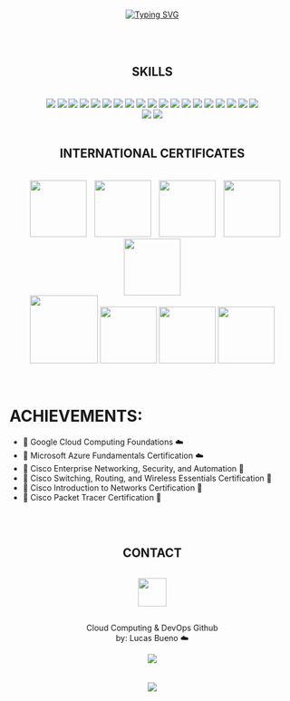 <br><br><br>
<div align="center">
   <a href="https://git.io/typing-svg"><img src="https://readme-typing-svg.herokuapp.com?font=Share+Tech&weight=100&size=24&duration=2500&pause=600&color=00F716&center=true&width=500&lines=Procurando+um+novo+membro%3F;Saiba+que+eu+posso+te+ajudar!;Dê+uma+olhadinha+abaixo+%F0%9F%98%89%3A](https://readme-typing-svg.herokuapp.com/?font=Share+Tech&weight=100&size=24&duration=2500&pause=600&color=00F716&center=true&width=500&lines=Looking+for+a+new+member%3F;Know+that+I+can+help!;Take+a+look+bellow+%F0%9F%98%89%3A)" alt="Typing SVG" /></a>
</div>
<br><br><br>

<div align="center">
    <h2>SKILLS</h2><br>
    <div>
        <img src="https://skillicons.dev/icons?i=linux">
        <img src="https://skillicons.dev/icons?i=bash">
        <img src="https://skillicons.dev/icons?i=gcp">
        <img src="https://skillicons.dev/icons?i=github">
        <img src="https://skillicons.dev/icons?i=aws">
        <img src="https://skillicons.dev/icons?i=mysql">
        <img src="https://skillicons.dev/icons?i=docker">
        <img src="https://skillicons.dev/icons?i=terraform">
        <img src="https://skillicons.dev/icons?i=kubernetes">
        <img src="https://skillicons.dev/icons?i=vscode">
        <img src="https://skillicons.dev/icons?i=windows">
        <img src="https://skillicons.dev/icons?i=prometheus">
        <img src="https://skillicons.dev/icons?i=grafana">
        <img src="https://skillicons.dev/icons?i=git">
        <img src="https://skillicons.dev/icons?i=nginx">
        <img src="https://skillicons.dev/icons?i=python">
        <img src="https://skillicons.dev/icons?i=azure">
        <img src="https://skillicons.dev/icons?i=ansible">
        <img src="https://skillicons.dev/icons?i=postman">
        <div align="center">
        <img src="https://img.shields.io/badge/Snyk-4C4A73?style=for-the-badge&logo=snyk&logoColor=white">
        <img src="https://img.shields.io/badge/Azure_DevOps-0078D7?style=for-the-badge&logo=azure-devops&logoColor=white">
        </div>
    </div>
    <br>
    <div align="center">
        <h2>INTERNATIONAL CERTIFICATES</h2><br>
        <img src="https://images.credly.com/size/340x340/images/70d71df5-f3dc-4380-9b9d-f22513a70417/CCNAITN__1_.png" width="100" hspace="10">
        <img src="https://images.credly.com/size/340x340/images/0a6d331e-8abf-4272-a949-33f754569a76/CCNAENSA__1_.png" width="100">
        <img src="https://images.credly.com/size/340x340/images/f4ccdba9-dd65-4349-baad-8f05df116443/CCNASRWE__1_.png" width="100" hspace="10">
        <img src="https://images.credly.com/size/340x340/images/eea11cba-2a98-4bbe-bad2-447878dd34a2/image.png" width="100">
        <img src="https://images.credly.com/size/340x340/images/42326d44-14ff-4eda-b9c5-7d8f12919253/image.png" width="100">
       <div align="center">
          <img src="https://images.credly.com/size/340x340/images/e1131ae3-4a52-4af1-9801-b7853767cf79/image.png" width="120">
          <img src="https://images.credly.com/size/340x340/images/68756311-9319-4eeb-a2b7-76defc8dd8a2/image.png" width="100">
          <img src="https://images.credly.com/size/340x340/images/4dda8ae4-99ee-476c-bca3-6f0adbab42fe/image.png" width="100">
          <img src="https://images.credly.com/size/340x340/images/be8fcaeb-c769-4858-b567-ffaaa73ce8cf/image.png" width="100">
       </div>
    </div>
</div>
<br><br>

# ACHIEVEMENTS:
* 🥇 Google Cloud Computing Foundations :cloud:
* 🏅 Microsoft Azure Fundamentals Certification :cloud: 
* 🏅 Cisco Enterprise Networking, Security, and Automation :large_blue_circle: 
* 🏅 Cisco Switching, Routing, and Wireless Essentials Certification :large_blue_circle: 
* 🏅 Cisco Introduction to Networks Certification :large_blue_circle: 
* 🏅 Cisco Packet Tracer Certification :large_blue_circle: 

<br><br>
<div align="center">
    <h2>CONTACT</h2>
    <p align="center">
    <a href="https://www.linkedin.com/in/lgbuenoo/"><img src="https://skillicons.dev/icons?i=linkedin" width="50" hspace="0" vspace="15"></a>
    </p>
    <p align="center">
    Cloud Computing & DevOps Github <br>
    by: Lucas Bueno ☁️
    </p>
</div>



<div align="center">
<img src="https://github-readme-streak-stats.herokuapp.com?user=lucasgbueno&theme=dark"> <br><br><br>
<img src="https://komarev.com/ghpvc/?username=lucasgbueno">
</div>
